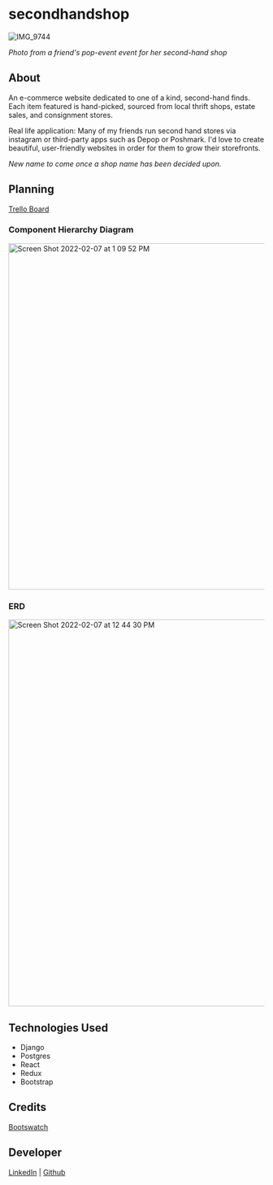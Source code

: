 # secondhandshop
![IMG_9744](https://user-images.githubusercontent.com/93502471/152849037-47ca34bf-5da9-40ab-b70f-148307f7e64d.jpeg)

*Photo from a friend's pop-event event for her second-hand shop*
## About
An e-commerce website dedicated to one of a kind, second-hand finds. Each item featured is hand-picked, sourced from local thrift shops, estate sales, and consignment stores. 

Real life application: Many of my friends run second hand stores via instagram or third-party apps such as Depop or Poshmark. I'd love to create beautiful, user-friendly websites in order for them to grow their storefronts.

*New name to come once a shop name has been decided upon.*

## Planning

[Trello Board](https://trello.com/b/4XtTh2hw/e-commerce-capstone-project) 

### Component Hierarchy Diagram 
<img width="681" alt="Screen Shot 2022-02-07 at 1 09 52 PM" src="https://user-images.githubusercontent.com/93502471/152846860-1f0d7522-62b8-4e43-aff9-228c63ff27e6.png">

### ERD
<img width="761" alt="Screen Shot 2022-02-07 at 12 44 30 PM" src="https://user-images.githubusercontent.com/93502471/152843352-c9d167b4-38a4-437a-8884-13525fccec05.png">


## Technologies Used
- Django
- Postgres
- React
- Redux
- Bootstrap

## Credits
[Bootswatch](https://bootswatch.com/lux/)

## Developer 
[LinkedIn](https://www.linkedin.com/in/cristennegron/) | [Github](https://github.com/cristennegron)
